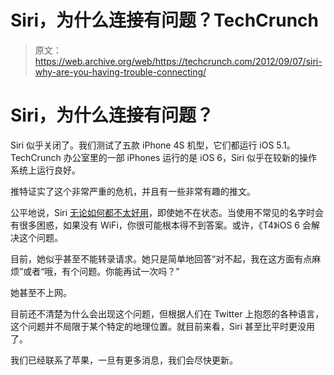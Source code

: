 # Siri，为什么连接有问题？TechCrunch

> 原文：<https://web.archive.org/web/https://techcrunch.com/2012/09/07/siri-why-are-you-having-trouble-connecting/>

# Siri，为什么连接有问题？

Siri 似乎关闭了。我们测试了五款 iPhone 4S 机型，它们都运行 iOS 5.1。TechCrunch 办公室里的一部 iPhones 运行的是 iOS 6，Siri 似乎在较新的操作系统上运行良好。

推特证实了这个非常严重的危机，并且有一些非常有趣的推文。

公平地说，Siri [无论如何都不太好用](https://web.archive.org/web/20221006225524/https://beta.techcrunch.com/2011/11/02/siri-why-are-you-so-underwhelming/)，即使她不在状态。当使用不常见的名字时会有很多困惑，如果没有 WiFi，你很可能根本得不到答案。或许，《T4》iOS 6 会解决这个问题。

目前，她似乎甚至不能转录请求。她只是简单地回答“对不起，我在这方面有点麻烦”或者“哦，有个问题。你能再试一次吗？”

她甚至不上网。

目前还不清楚为什么会出现这个问题，但根据人们在 Twitter 上抱怨的各种语言，这个问题并不局限于某个特定的地理位置。就目前来看，Siri 甚至比平时更没用了。

我们已经联系了苹果，一旦有更多消息，我们会尽快更新。